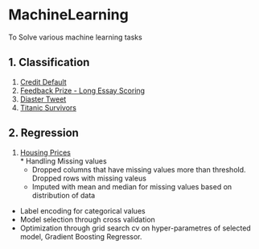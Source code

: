 # MachineLearning
To Solve various machine learning tasks
## 1. Classification
  1. [Credit Default](https://github.com/jeonghojo00/MachineLearning/blob/main/Classification/Credit_Default_Prediction.ipynb)
  2. [Feedback Prize - Long Essay Scoring](https://github.com/jeonghojo00/MachineLearning/blob/main/Classification/Long_Essay_Sentiment_Analysis.ipynb)
  3. [Diaster Tweet](https://github.com/jeonghojo00/MachineLearning/blob/main/Classification/Disaster_Tweets_Classification.ipynb)
  4. [Titanic Survivors](https://github.com/jeonghojo00/MachineLearning/blob/main/Classification/Titanic_Survivor_Classification.ipynb)

## 2. Regression
  1. [Housing Prices](https://github.com/jeonghojo00/MachineLearning/blob/main/Regression/House_Prices_Advanced_Regression_Techniques.ipynb) <br>
    * Handling Missing values <br>
      * Dropped columns that have missing values more than threshold. Dropped rows with missing valeus <br>
      * Imputed with mean and median for missing values based on distribution of data <br>
* Label encoding for categorical values <br>
* Model selection through cross validation <br>
* Optimization through grid search cv on hyper-parametres of selected model, Gradient Boosting Regressor. <br>

